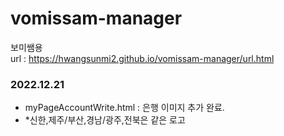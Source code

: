 # vomissam-manager
보미쌤용<br/>
url : https://hwangsunmi2.github.io/vomissam-manager/url.html

### 2022.12.21
- myPageAccountWrite.html : 은행 이미지 추가 완료.
- *신한,제주/부산,경남/광주,전북은 같은 로고
